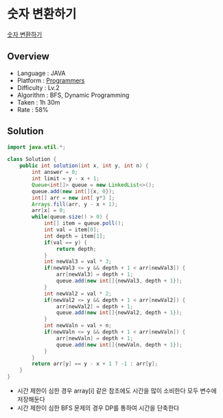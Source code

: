 # 숫자 변환하기

[숫자 변환하기](https://school.programmers.co.kr/learn/courses/30/lessons/154538)

## Overview

- Language : JAVA
- Platform : [Programmers](https://school.programmers.co.kr/learn/challenges)
- Difficulty : Lv.2
- Algorithm : BFS, Dynamic Programming
- Taken : 1h 30m
- Rate : 58%

## Solution

```JAVA
import java.util.*;

class Solution {
    public int solution(int x, int y, int n) {
        int answer = 0;
        int limit = y - x + 1;
        Queue<int[]> queue = new LinkedList<>();
        queue.add(new int[]{x, 0});
        int[] arr = new int[ y*3 ];
        Arrays.fill(arr, y - x + 1);
        arr[x] = 0;
        while(queue.size() > 0) {
            int[] item = queue.poll();
            int val = item[0];
            int depth = item[1];
            if(val == y) {
                return depth;
            }
            int newVal3 = val * 3;
            if(newVal3 <= y && depth + 1 < arr[newVal3]) {
                arr[newVal3] = depth + 1;
                queue.add(new int[]{newVal3, depth + 1});
            }
            int newVal2 = val * 2;
            if(newVal2 <= y && depth + 1 < arr[newVal2]) {
                arr[newVal2] = depth + 1;
                queue.add(new int[]{newVal2, depth + 1});
            }
            int newValn = val + n;
            if(newValn <= y && depth + 1 < arr[newValn]) {
                arr[newValn] = depth + 1;
                queue.add(new int[]{newValn, depth + 1});
            }
        }
        return arr[y] == y - x + 1 ? -1 : arr[y];
    }
}
```

- 시간 제한이 심한 경우 array[i] 같은 참조에도 시간을 많이 소비한다 모두 변수에 저장해둔다
- 시간 제한이 심한 BFS 문제의 경우 DP를 통하여 시간을 단축한다
